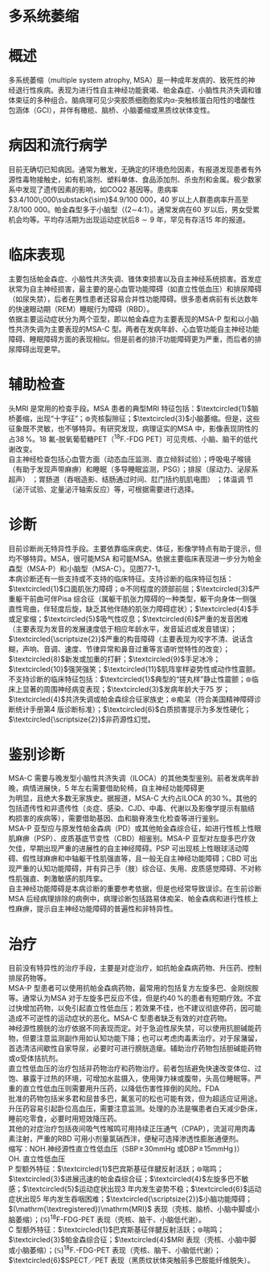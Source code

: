 # 多系统萎缩  
# 概述  
多系统萎缩（multiple system atrophy, MSA）是一种成年发病的、致死性的神经退行性疾病。表现为进行性自主神经功能衰竭、帕金森症、小脑性共济失调和锥体束征的多种组合。脑病理可见少突胶质细胞胞浆内α-突触核蛋白阳性的嗜酸性包涵体（GCI），并伴有橄榄、脑桥、小脑萎缩或黑质纹状体变性。  
# 病因和流行病学  
目前无确切已知病因。通常为散发，无确定的环境危险因素，有报道发现患者有外源性毒物接触史，如有机溶剂、塑料单体、食品添加剂、杀虫剂和金属。极少数家系中发现了遗传因素的影响，如COQ2 基因等。患病率$3.4/100\;000\substack{\sim}$4.9/100 000，40 岁以上人群患病率升高至7.8/100 000。帕金森型多于小脑型（$(2\mathrm{\sim}$4:1）。通常发病在60 岁以后，男女受累机会均等。平均存活期为出现运动症状后$8{\sim}9$ 年，罕见有存活15 年的报道。  
# 临床表现  
主要包括帕金森症、小脑性共济失调、锥体束损害以及自主神经系统损害。首发症状常为自主神经损害，最主要的是心血管功能障碍（如直立性低血压）和排尿障碍（如尿失禁），后者在男性患者还容易合并性功能障碍。很多患者病前有长达数年的快速眼动期（REM）睡眠行为障碍（RBD）。  
依据主要运动症状分为两个亚型，即以帕金森症为主要表现的MSA-P 型和以小脑性共济失调为主要表现的MSA-C 型。两者在发病年龄、心血管功能自主神经功能障碍、睡眠障碍方面的表现相似。但是前者的排汗功能障碍更为严重，而后者的排尿障碍出现更早。  
# 辅助检查  
头MRI 是常用的检查手段。MSA 患者的典型MRI 特征包括：$\textcircled{1}$脑桥萎缩，出现“十字征”；$\circledcirc$壳核裂隙征；$\textcircled{3}$小脑萎缩。但是，这些征象既不灵敏，也不够特异。有研究发现，病理证实的MSA 中，影像表现阴性的占$38\,\%$。18 氟-脱氧葡萄糖PET（${}^{18}\mathrm{F}.$-FDG PET）可见壳核、小脑、脑干的低代谢改变。  
自主神经检查包括心血管方面（动态血压监测、直立倾斜试验）；呼吸电子喉镜（有助于发现声带麻痹）和睡眠（多导睡眠监测，PSG）；排尿（尿动力、泌尿系超声） ；胃肠道（吞咽造影、结肠通过时间、肛门括约肌肌电图） ；体温调 节（泌汗试验、定量泌汗轴索反应）等，可根据需要进行选择。  
# 诊断  
目前诊断尚无特异性手段。主要依靠临床病史、体征，影像学特点有助于提示，但均不够特异。MSA，很可能MSA 和可能MSA。依据主要临床表现进一步分为帕金森型（MSA-P）和小脑型（MSA-C）。见图77-1。  
本病诊断还有一些支持或不支持的临床特征。支持诊断的临床特征包括：$\textcircled{1}$口面肌张力障碍；$\circledcirc$不同程度的颈部前屈；$\textcircled{3}$严重躯干前曲可伴Pisa 综合征（属躯干肌张力障碍的一种类型，躯干向身体一侧强直性弯曲，伴轻度后旋，缺乏其他伴随的肌张力障碍症状）；$\textcircled{4}$手或足挛缩；$\textcircled{5}$吸气性叹息；$\textcircled{6}$严重的发音困难（主要表现为发音的发展速度低于相应年龄水平，发音延迟或发音错误）；$\textcircled{\scriptsize{2}}$严重的构音障碍（主要表现为咬字不清、说话含糊，声响、音调、速度、节律异常和鼻音过重等言语听觉特性的改变）；$\textcircled{8}$新发或加重的打鼾；$\textcircled{9}$手足冰冷；$\textcircled{10}$强哭强笑；$\textcircled{11}$肌阵挛样姿势性或动作性震颤。  
不支持诊断的临床特征包括：$\textcircled{1}$典型的“搓丸样”静止性震颤；$\circledcirc$临床上显著的周围神经病变表现；$\textcircled{3}$发病年龄大于75 岁；$\textcircled{4}$共济失调或帕金森综合征家族史；$\circledast$痴呆（符合美国精神障碍诊断统计手册第4 版诊断标准）；$\textcircled{6}$白质损害提示为多发性硬化；$\textcircled{\scriptsize{2}}$非药源性幻觉。  
# 鉴别诊断  
MSA-C 需要与晚发型小脑性共济失调（ILOCA）的其他类型鉴别。前者发病年龄晚，病情进展快，5 年左右需要借助轮椅，自主神经功能障碍更  
为明显，且绝大多数无家族史。据报道，MSA-C 大约占ILOCA 的$30\,\%$。其他的包括遗传性和非遗传性（炎症、感染、CJD、中毒、代谢以及影像学提示有脑结构损害的疾病等），需要借助基因、血和脑脊液生化检查等进行鉴别。  
MSA-P 亚型应与原发性帕金森病（PD）或其他帕金森综合征，如进行性核上性眼肌麻痹（PSP）、皮质基底节变性（CBD）相鉴别。MSA-P 亚型对左旋多巴疗效欠佳，早期出现严重的进展性的自主神经障碍。PSP 可出现核上性眼球活动障碍、假性球麻痹和中轴躯干性肌强直等，且一般无自主神经功能障碍；CBD 可出现严重的认知功能障碍，并有异己手（肢）综合征、失用、皮质感觉障碍、不对称性肌强直、刺激敏感的肌阵挛。  
自主神经功能障碍是本病诊断的重要参考依据，但是也经常导致误诊。在生前诊断MSA 后经病理排除的病例中，病理诊断包括路易体痴呆、帕金森病和进行性核上性麻痹，提示自主神经功能障碍的普遍性和非特异性。  
# 治疗  
目前没有特异性的治疗手段，主要是对症治疗，如抗帕金森病药物、升压药、控制排尿药物等。  
MSA-P 型患者可以使用抗帕金森病药物，最常用的包括复方左旋多巴、金刚烷胺等。通常认为MSA 对于左旋多巴反应不佳，但是约$40\,\%$的患者有短期疗效。不宜过快增加药物，以免引起直立性低血压；若效果不佳，也不建议彻底停药，因可能造成不可逆性的运动症状的恶化。MSA-C 型患者缺乏有效的对症药物。  
神经源性膀胱的治疗依据不同表现而定。对于急迫性尿失禁，可以使用抗胆碱能药物，但要注意监测副作用如认知功能下降；也可以考虑肉毒素治疗。对于尿潴留，首选清洁间歇性自家导尿，必要时可进行膀胱造瘘。辅助治疗药物包括胆碱能药物或α受体拮抗剂。  
直立性低血压的治疗包括非药物治疗和药物治疗。前者包括避免快速改变体位、过饱、暴露于过热的环境，可增加水盐摄入，使用弹力袜或腹带，头高位睡眠等。严重的直立性低血压则需要用升压药，以降低伤害性摔倒的风险。FDA  
批准的药物包括米多君和屈昔多巴，氟氢可的松也可能有效，但为超适应证用途。升压药容易引起卧位高血压，需要注意监测。处理的办法是嘱患者白天减少卧床，睡前吃零食，必要时用短效降压药。  
其他的对症治疗包括夜间吸气性喉鸣可用持续正压通气（CPAP），流涎可用肉毒素注射，严重的RBD 可用小剂量氯硝西泮，便秘可选择渗透性膨胀通便剂。  
缩写：NOH.神经源性直立性低血压（$\mathrm{SBP\!\geqslant\!30mmHg}$ 或$\mathrm{DBP}\!\geqslant\!15\mathrm{mm}\mathrm{Hg}\,)$）  
OH. 直立性低血压  
P 型额外特征：$\textcircled{1}$巴宾斯基征伴腱反射活跃；$\circledcirc$喘鸣；$\textcircled{3}$进展迅速的帕金森综合征；$\textcircled{4}$左旋多巴不敏感；$\textcircled{5}$运动症状出现3 年内发生姿势不稳；$\textcircled{6}$运动症状出现5 年内发生吞咽困难；$\textcircled{\scriptsize{2}}$小脑功能障碍；$(\mathrm{\textregistered})\mathrm{MRI}$ 表现（壳核、脑桥、小脑中脚或小脑萎缩）；$(\mathcal{G})^{18}\mathrm{F}$-FDG-PET 表现（壳核、脑干、小脑低代谢）。  
C 型额外特征：$\textcircled{1}$巴宾斯基征伴腱反射活跃；$\circledcirc$喘鸣；$\textcircled{3}$帕金森综合征；$\textcircled{4}$MRI 表现（壳核、小脑中脚或小脑萎缩）；$(\mathbb{S})^{18}\mathrm{F}.$-FDG-PET 表现（壳核、脑干、小脑低代谢）；$\textcircled{6}$SPECT／PET 表现（黑质纹状体突触前多巴胺能纤维脱失）。  
